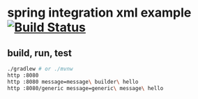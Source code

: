 # spring integration xml example [![Build Status](https://travis-ci.org/daggerok/spring-integration-5-examples.svg?branch=master)](https://travis-ci.org/daggerok/spring-integration-5-examples)

## build, run, test

```bash
./gradlew # or ./mvnw
http :8080
http :8080 message=message\ builder\ hello
http :8080/generic message=generic\ message\ hello
```
